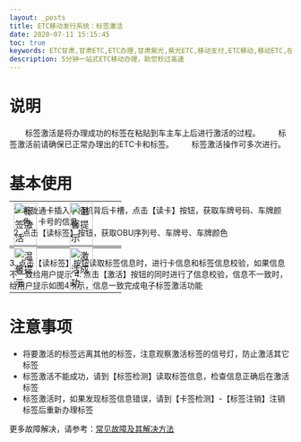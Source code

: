 ```yaml
---
layout: _posts
title: ETC移动发行系统：标签激活
date: 2020-07-11 15:15:45
toc: true
keywords: ETC甘肃,甘肃ETC,ETC办理,甘肃紫光,紫光ETC,移动支付,ETC移动,移动ETC,在线充值,ETC办理,卡片办理,OBU办理,OBU激活,ETC手持终端,甘肃ETC办理,甘肃ETC发行,移动发行终端,ETC移动发行系统
description: 5分钟一站式ETC移动办理，助您秒过高速
---
```

# 说明
&emsp;&emsp;标签激活是将办理成功的标签在粘贴到车主车上后进行激活的过程。
&emsp;&emsp;标签激活前请确保已正常办理出的ETC卡和标签。
&emsp;&emsp;标签激活操作可多次进行。

# 基本使用
1. 将陇通卡插入手持机背后卡槽，点击【读卡】按钮，获取车牌号码、车牌颜色、卡号的信息
2. 点击【读标签】按钮，获取OBU序列号、车牌号、车牌颜色
<table style = "margin-top:-80px"> 
  <tr>
      <td><img src="/pub-images/obuactivation.png" width="70%" alt="标签激活"/></td>
      <td><img src="/pub-images/obuactication1.png" width="70%" alt="温馨提示"/></td>
  </tr>
</table>
3. 点击【读标签】按钮读取标签信息时，进行卡信息和标签信息校验，如果信息不一致给用户提示
4. 点击【激活】按钮的同时进行了信息校验，信息不一致时，给用户提示如图4所示，信息一致完成电子标签激活功能
<table style = "margin-top:-80px"> 
  <tr>
      <td><img src="/pub-images/obuactication2.png"  width="70%" alt="温馨提示" /></td>
      <td><img src="/pub-images/obuactivation3.png"  width="70%" alt="激活成功" /></td>
  </tr>
</table>
  
# 注意事项
* 将要激活的标签远离其他的标签，注意观察激活标签的信号灯，防止激活其它标签
* 标签激活不能成功，请到【标签检测】读取标签信息，检查信息正确后在激活标签
* 标签激活时，如果发现标签信息错误，请到【卡签检测】-【标签注销】注销标签后重新办理标签

更多故障解决，请参考：[常见故障及其解决方法](/2019/10/05/problems/)
